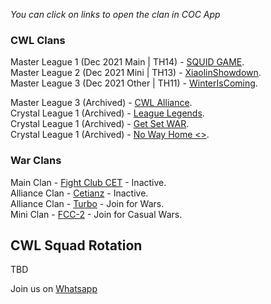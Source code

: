 _You can click on links to open the clan in COC App_

### CWL Clans  
  Master  League 1 (Dec 2021 Main  | TH14) - [SQUID GAME](https://link.clashofclans.com/en?action=OpenClanProfile&tag=#2QQ2L82G8).  
  Master  League 2 (Dec 2021 Mini  | TH13) - [XiaolinShowdown](https://link.clashofclans.com/en?action=OpenClanProfile&tag=#2LUYUPG2P).  
  Master  League 3 (Dec 2021 Other | TH11) - [WinterIsComing](https://link.clashofclans.com/en?action=OpenClanProfile&tag=#2LU09YU20).  
  
  Master  League 3 (Archived) - [CWL Alliance](https://link.clashofclans.com/en?action=OpenClanProfile&tag=#2P92PP82L).  
  Crystal League 1 (Archived) - [League Legends](https://link.clashofclans.com/en?action=OpenClanProfile&tag=#2L8GPUJ0C).  
  Crystal League 1 (Archived) - [Get Set WAR](https://link.clashofclans.com/en?action=OpenClanProfile&tag=#2PCRU82VU).  
  Crystal League 1 (Archived) - [No Way Home <>](https://link.clashofclans.com/en?action=OpenClanProfile&tag=#2LRULJQRQ).  

### War Clans
  Main Clan - [Fight Club CET](https://link.clashofclans.com/en?action=OpenClanProfile&tag=#PP0YPJL2) - Inactive.  
  Alliance Clan - [Cetianz](https://link.clashofclans.com/en?action=OpenClanProfile&tag=#Q2YUV9CJ) - Inactive.  
  Alliance Clan - [Turbo](https://link.clashofclans.com/en?action=OpenClanProfile&tag=#292QRGCUG) - Join for Wars.  
  Mini Clan - [FCC-2](https://link.clashofclans.com/en?action=OpenClanProfile&tag=#290R2Q8LP) - Join for Casual Wars.  

## CWL Squad Rotation
TBD

Join us on [Whatsapp](https://chat.whatsapp.com/EeZ8MdJnLyAJaVD7suoo3y)
